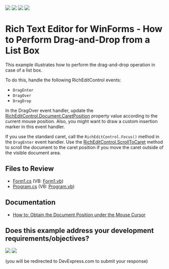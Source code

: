 <!-- default badges list -->
![](https://img.shields.io/endpoint?url=https://codecentral.devexpress.com/api/v1/VersionRange/128610939/23.2.3%2B)
[![](https://img.shields.io/badge/Open_in_DevExpress_Support_Center-FF7200?style=flat-square&logo=DevExpress&logoColor=white)](https://supportcenter.devexpress.com/ticket/details/E2943)
[![](https://img.shields.io/badge/📖_How_to_use_DevExpress_Examples-e9f6fc?style=flat-square)](https://docs.devexpress.com/GeneralInformation/403183)
[![](https://img.shields.io/badge/💬_Leave_Feedback-feecdd?style=flat-square)](#does-this-example-address-your-development-requirementsobjectives)
<!-- default badges end -->

# Rich Text Editor for WinForms - How to Perform Drag-and-Drop from a List Box

This example illustrates how to perform the drag-and-drop operation in case of a list box.

To do this, handle the following RichEditControl events:

* `DragEnter`
* `DragOver`
* `DragDrop`

In the DragOver event handler, update the [RichEditControl.Document.CaretPosition](https://docs.devexpress.com/OfficeFileAPI/DevExpress.XtraRichEdit.API.Native.Document.CaretPosition) property value according to the current mouse position. Also, you might want to draw a custom insertion marker in this event handler.

If you use the standard caret, call the `RichEditControl.Focus()` method in the `DragEnter` event handler. Use the [RichEditControl.ScrollToCaret](https://docs.devexpress.com/WindowsForms/devexpress.xtrarichedit.richeditcontrol.scrolltocaret.overloads) method to scroll the document to the caret position if you move the caret outside of the visible document area.

## Files to Review

* [Form1.cs](./CS/Form1.cs) (VB: [Form1.vb](./VB/Form1.vb))
* [Program.cs](./CS/Program.cs) (VB: [Program.vb](./VB/Program.vb))

## Documentation

* [How to: Obtain the Document Position under the Mouse Cursor](https://docs.devexpress.com/WindowsForms/6012/controls-and-libraries/rich-text-editor/examples/text/how-to-obtain-the-document-position-under-the-mouse-pointer)
<!-- feedback -->
## Does this example address your development requirements/objectives?

[<img src="https://www.devexpress.com/support/examples/i/yes-button.svg"/>](https://www.devexpress.com/support/examples/survey.xml?utm_source=github&utm_campaign=winforms-richedit-perform-drag-and-drop-from-list-box&~~~was_helpful=yes) [<img src="https://www.devexpress.com/support/examples/i/no-button.svg"/>](https://www.devexpress.com/support/examples/survey.xml?utm_source=github&utm_campaign=winforms-richedit-perform-drag-and-drop-from-list-box&~~~was_helpful=no)

(you will be redirected to DevExpress.com to submit your response)
<!-- feedback end -->
